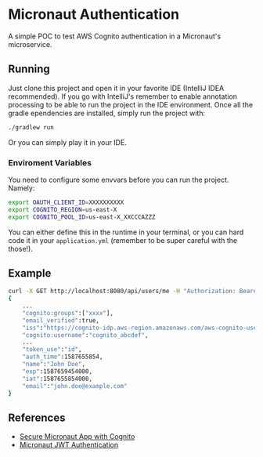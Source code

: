 # Micronaut Authentication
A simple POC to test AWS Cognito authentication in a Micronaut's microservice.

## Running
Just clone this project and open it in your favorite IDE (IntelliJ IDEA recommended). If you go with
 IntelliJ's remember to enable annotation processing to be able to run the project in the IDE environment. 
Once all the gradle ependencies are installed, simply run the project with:

```bash
./gradlew run 
```

Or you can simply play it in your IDE. 

### Enviroment Variables
You need to configure some envvars before you can run the project. Namely:
```bash
export OAUTH_CLIENT_ID=XXXXXXXXXX
export COGNITO_REGION=us-east-X
export COGNITO_POOL_ID=us-east-X_XXCCCAZZZ
```

You can either define this in the runtime in your terminal, or you can hard code it in your 
`application.yml` (remember to be super careful with the those!).

## Example
```bash
curl -X GET http://localhost:8080/api/users/me -H "Authorization: Bearer <jwt-token>"
{
    ...
    "cognito:groups":["xxxx"],
    "email_verified":true,
    "iss":"https://cognito-idp.aws-region.amazonaws.com/aws-cognito-user-pool",
    "cognito:username":"cognito_abcdef",
    ...
    "token_use":"id",
    "auth_time":1587655854,
    "name":"John Doe",
    "exp":1587659454000,
    "iat":1587655854000,
    "email":"john.doe@example.com"
}
```

## References
- [Secure Micronaut App with Cognito](https://guides.micronaut.io/micronaut-oauth2-cognito/guide/index.html)
- [Micronaut JWT Authentication](https://guides.micronaut.io/micronaut-security-jwt-kotlin/guide/index.html)
